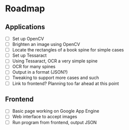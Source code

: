 # Roadmap

## Applications
 - [ ] Set up OpenCV
 - [ ] Brighten an image using OpenCV
 - [ ] Locate the rectangles of a book spine for simple cases
 - [ ] Set up Tessaract
 - [ ] Using Tessaract, OCR a very simple spine
 - [ ] OCR for many spines
 - [ ] Output in a format (JSON?)
 - [ ] Tweaking to support more cases and such
 - [ ] Link to frontend? Planning too far ahead at this point

## Frontend
 - [ ] Basic page working on Google App Engine
 - [ ] Web interface to accept images
 - [ ] Run program from frontend, output JSON
